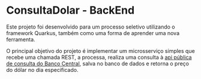 # ConsultaDolar - BackEnd

Este projeto foi desenvolvido para um processo seletivo utilizando o framework Quarkus, também como uma forma de aprender uma nova ferramenta.

O principal objetivo do projeto é implementar um microsserviço simples que recebe uma chamada REST, a processa, realiza uma consulta à [api pública de consulta do Banco Central](https://dadosabertos.bcb.gov.br/dataset/dolar-americano-usd-todos-os-boletins-diarios), salva no banco de dados e retorna o preço do dólar no dia especificado.
